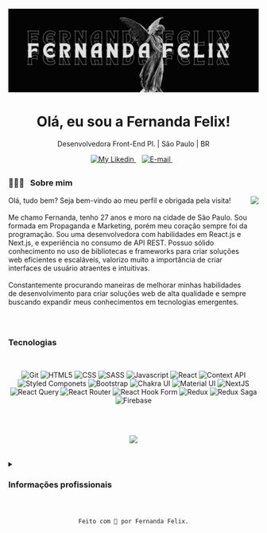 ![header.](https://github.com/fernandaflx/fernandaflx/blob/main/header.png?raw=true)

<h1 align="center"> Olá, eu sou a Fernanda Felix! </h1>
<p align="center">Desenvolvedora Front-End Pl. | São Paulo | BR</p>


<p align='center'>
  <a href="https://www.linkedin.com/in/fernanda-leite-felix/">
    <img height="25px" alt="My Likedin" src="https://img.shields.io/badge/LinkedIn-0077B5?style=for-the-badge&logo=linkedin&logoColor=white"/>
  </a>&nbsp;&nbsp;
  <a href="mailto:fernandaleitefelix@gmail.com">
    <img height="25px" alt= "E-mail" src="https://img.shields.io/badge/Gmail-D14836?style=for-the-badge&logo=gmail&logoColor=white"/>        
  </a>&nbsp;&nbsp;
</p>

## <h3>👩🏻‍🦰  &nbsp; Sobre mim 
    
  <img align="right" height="210px" src="https://github-readme-stats.vercel.app/api?username=fernandaflx&count_private=true&show_icons=true&theme=rose_pine&hide_rank=true&custom_title=Minhas%20estatísticas&hide_border=true&include_all_commits=true"/>
</h3>


<p align="left">Olá, tudo bem? Seja bem-vindo ao meu perfil e obrigada pela visita! </br><br>
Me chamo Fernanda, tenho 27 anos e moro na cidade de São Paulo. Sou formada em Propaganda e Marketing, porém meu coração sempre foi da programação. 
Sou uma desenvolvedora com habilidades em React.js e Next.js, e experiência no consumo de API REST. Possuo sólido conhecimento no uso de bibliotecas e frameworks para criar soluções web eficientes e escaláveis, valorizo muito a importância de criar interfaces de usuário atraentes e intuitivas. 
<br><br>
Constantemente procurando maneiras de melhorar minhas habilidades de desenvolvimento para criar soluções web de alta qualidade e sempre buscando expandir meus conhecimentos em tecnologias emergentes.
<br><br><br>
</p>


## <h3>Tecnologias</h3>

<br>
  
  <p align="center">
  <img height="30px" alt="Git" src="https://img.shields.io/badge/GIT-E44C30?style=for-the-badge&logo=git&logoColor=white"/>
  <img height="30px" alt="HTML5" src="https://img.shields.io/badge/HTML5-E34F26?style=for-the-badge&logo=html5&logoColor=white"/>
  <img height="30px" alt="CSS" src="https://img.shields.io/badge/CSS3-1572B6?style=for-the-badge&logo=css3&logoColor=white"/>
  <img height="30px" alt="SASS" src="https://img.shields.io/badge/Sass-CC6699?style=for-the-badge&logo=sass&logoColor=white"/>
  <img height="30px" alt="Javascript" src="https://img.shields.io/badge/JavaScript-323330?style=for-the-badge&logo=javascript&logoColor=F7DF1E"/>
  <img height="30px" alt="React" src="https://img.shields.io/badge/React-20232A?style=for-the-badge&logo=react&logoColor=61DAFB"/>
  <img height="30px" alt="Context API" src="https://img.shields.io/badge/Context--Api-000000?style=for-the-badge&logo=react"/>
  <img height="30px" alt="Styled Componets" src="https://img.shields.io/badge/styled--components-DB7093?style=for-the-badge&logo=styled-components&logoColor=white"/> 
  <img height="30px" alt="Bootstrap" src="https://img.shields.io/badge/Bootstrap-563D7C?style=for-the-badge&logo=bootstrap&logoColor=white"/> 
  <img height="30px" alt="Chakra UI" src="https://img.shields.io/badge/Chakra--UI-319795?style=for-the-badge&logo=chakra-ui&logoColor=white"/> 
  <img height="30px" alt="Material UI" src="https://img.shields.io/badge/Material%20UI-007FFF?style=for-the-badge&logo=mui&logoColor=white"/> 
  <img height="30px" alt="NextJS" src="https://img.shields.io/badge/next.js-000000?style=for-the-badge&logo=nextdotjs&logoColor=white"/> 
  <img height="30px" alt="React Query" src="https://img.shields.io/badge/-React%20Query-FF4154?style=for-the-badge&logo=react%20query&logoColor=white"/> 
  <img height="30px" alt="React Router" src="https://img.shields.io/badge/React_Router-CA4245?style=for-the-badge&logo=react-router&logoColor=white"/> 
  <img height="30px" alt="React Hook Form" src="https://img.shields.io/badge/React%20Hook%20Form-%23EC5990.svg?style=for-the-badge&logo=reacthookform&logoColor=white"/> 
  <img height="30px" alt="Redux" src="https://img.shields.io/badge/Redux-593D88?style=for-the-badge&logo=redux&logoColor=white"/>
  <img height="30px" alt="Redux Saga" src="https://img.shields.io/badge/Redux%20saga-86D46B?style=for-the-badge&logo=redux%20saga&logoColor=999999"/>
  <img height="30px" alt="Firebase" src="https://img.shields.io/badge/firebase-a08021?style=for-the-badge&logo=firebase&logoColor=ffcd34"/>

  <br><br>
  
  <p align="center">
    <img src="https://github-readme-stats.vercel.app/api/top-langs/?username=fernandaflx&exclude_repo=github-readme-stats,fernandaflx.github.io&langs_count=10&layout=compact&theme=rose_pine&hide_border=true" />
  </p>
</p>
  
   ##
  
  <details>
  <summary><h3>Informações profissionais</h3></summary>

  <details>
    <summary><h4>Educação</summary></h4><br>
  
**🎓 Formação Acadêmica**
  ##
- 📖 Bacharelado em Propaganda e Marketing<br>
📆 2017 - 2021<br>
📍 UNIP - São Paulo, Brasil<br><br>
  
**📚 Cursos Livres**
    
  ##
    
- 📖 Hiring Coders - Bootcamp FullStack<br>
📆 Carga horária: 120 horas<br>
📍 Gama Academy<br><br>
 
- 📖 Discover<br>
📆 Carga horária: 120 horas<br>
📍 Rocketseat
 </details>
  
  ##
  
  <details>
  <summary><h4>Experiências</h4></summary><br>
  
- **💼 Desenvolvedora FrontEnd Pleno**<br>
📆 2022 - atualmente<br>
📍 Americas Tech - São Paulo, Brasil<br><br>

- **💼 Desenvolvedora FrontEnd Junior**<br>
📆 2021 - 2022<br>
📍 Squadacomp - São Paulo, Brasil<br><br>
  
- **💼 Assistente de Trade Marketing**<br>
📆 2020 - 2021<br>
📍 Seventrade Marketing - São Paulo, Brasil<br><br>
    
- **💼 Estagiária de Trade Marketing**<br>
📆 2018 - 2019<br>
📍 Compart Marketing e Tecnologia - São Paulo, Brasil<br><br>
    
</details>
  
</details>

##

<!----  <h3>Repositórios</h3><br>

<div>

<a href="https://github.com/fernandaflx/rocketseat-portfolio">
  <img align="center" src="https://github-readme-stats.vercel.app/api/pin/?username=fernandaflx&repo=rocketseat-portfolio&theme=rose_pine&hide_border=true"/>
 </a>
  
  <a href="https://github.com/fernandaflx/interface-instagram-dio">
  <img align="center" src="https://github-readme-stats.vercel.app/api/pin/?username=fernandaflx&repo=interface-instagram-dio&theme=rose_pine&hide_border=true"/>
 </a>
  
  
   <a href="https://github.com/fernandaflx/desafio-codenation">
  <img align="center" src="https://github-readme-stats.vercel.app/api/pin/?username=fernandaflx&repo=desafio-codenation&theme=rose_pine&hide_border=true"/>
 </a>
</div>
---->
##
  <pre><code><p align="center">Feito com 💜 por Fernanda Felix.</p></code></pre>